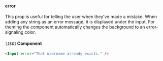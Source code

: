 #### error

This prop is useful for telling the user when they've made a mistake. When adding any string as an error message, it is displayed under the input. For theming the component automatically changes the background to an error-signaling color.

#### `[JSX]` Component
```html
<Input error="That username already exists." />
```
